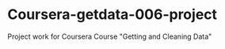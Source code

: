 Coursera-getdata-006-project
============================

Project work for Coursera Course "Getting and Cleaning Data"

